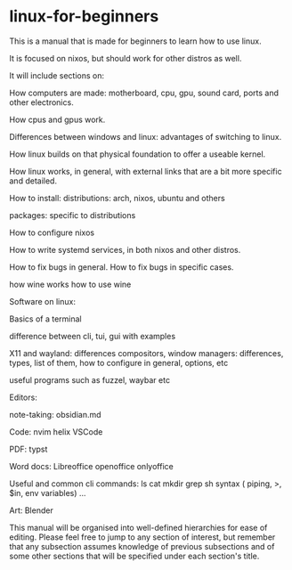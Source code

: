 # linux-for-beginners

This is a manual that is made for beginners to learn how to use linux.

It is focused on nixos, but should work for other distros as well.



It will include sections on:

How computers are made:
motherboard, cpu, gpu, sound card, ports and other electronics.

How cpus and gpus work.


Differences between windows and linux: advantages of switching to linux.

How linux builds on that physical foundation to offer a useable kernel.

How linux works, in general, with external links that are a bit more specific and detailed.


How to install:
distributions:
arch,
nixos,
ubuntu and others

packages: specific to distributions



How to configure nixos

How to write systemd services, in both nixos and other distros.

How to fix bugs in general.
How to fix bugs in specific cases.



how wine works
how to use wine




Software on linux:

Basics of a terminal

difference between cli, tui, gui
with examples


X11 and wayland: differences
compositors, window managers: differences, types, list of them, how to configure in general, options, etc

useful programs such as fuzzel, waybar etc


Editors:

note-taking:
obsidian.md

Code:
nvim
helix
VSCode


PDF:
typst

Word docs:
Libreoffice
openoffice
onlyoffice





Useful and common cli commands:
ls
cat
mkdir
grep
sh syntax ( piping, >, $in, env variables)
...




Art:
Blender







This manual will be organised into well-defined hierarchies for ease of editing. Please feel free to jump to any section of interest,
but remember that any subsection assumes knowledge of previous subsections and of some other sections that will be specified under each section's title.
